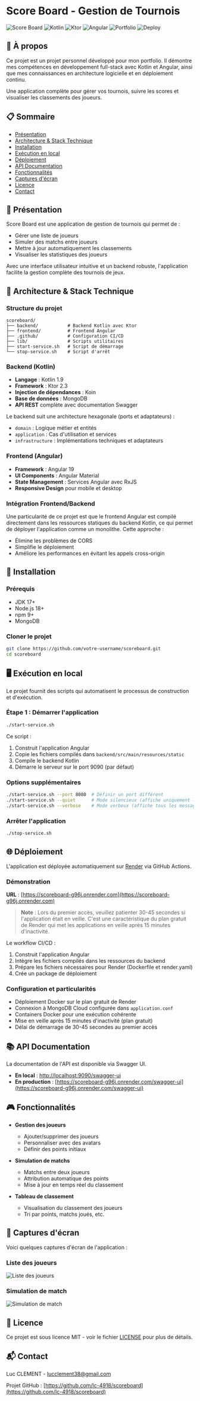 # Score Board - Gestion de Tournois

![Score Board](https://img.shields.io/badge/Score%20Board-Gestion%20de%20Tournois-blue)
![Kotlin](https://img.shields.io/badge/Kotlin-1.9-orange)
![Ktor](https://img.shields.io/badge/Ktor-2.3-purple)
![Angular](https://img.shields.io/badge/Angular-19-red)
![Portfolio](https://img.shields.io/badge/Projet-Portfolio-green)
![Deploy](https://img.shields.io/badge/Deploy-Render-blueviolet)

## 🧩 À propos

Ce projet est un projet personnel développé pour mon portfolio. Il démontre mes compétences en développement full-stack avec Kotlin et Angular, ainsi que mes connaissances en architecture logicielle et en déploiement continu.

Une application complète pour gérer vos tournois, suivre les scores et visualiser les classements des joueurs.

## 📋 Sommaire

- [Présentation](#-présentation)
- [Architecture & Stack Technique](#-architecture--stack-technique)
- [Installation](#-installation)
- [Exécution en local](#-exécution-en-local)
- [Déploiement](#-déploiement)
- [API Documentation](#-api-documentation)
- [Fonctionnalités](#-fonctionnalités)
- [Captures d'écran](#-captures-décran)
- [Licence](#-licence)
- [Contact](#-contact)

## 🎯 Présentation

Score Board est une application de gestion de tournois qui permet de :
- Gérer une liste de joueurs
- Simuler des matchs entre joueurs
- Mettre à jour automatiquement les classements
- Visualiser les statistiques des joueurs

Avec une interface utilisateur intuitive et un backend robuste, l'application facilite la gestion complète des tournois de jeux.

## 🔧 Architecture & Stack Technique

### Structure du projet

```
scoreboard/
├── backend/           # Backend Kotlin avec Ktor
├── frontend/          # Frontend Angular
├── .github/           # Configuration CI/CD
├── lib/               # Scripts utilitaires
├── start-service.sh   # Script de démarrage
└── stop-service.sh    # Script d'arrêt
```

### Backend (Kotlin)

- **Langage** : Kotlin 1.9
- **Framework** : Ktor 2.3
- **Injection de dépendances** : Koin
- **Base de données** : MongoDB
- **API REST** complète avec documentation Swagger

Le backend suit une architecture hexagonale (ports et adaptateurs) :
- `domain` : Logique métier et entités
- `application` : Cas d'utilisation et services
- `infrastructure` : Implémentations techniques et adaptateurs

### Frontend (Angular)

- **Framework** : Angular 19
- **UI Components** : Angular Material
- **State Management** : Services Angular avec RxJS
- **Responsive Design** pour mobile et desktop

### Intégration Frontend/Backend

Une particularité de ce projet est que le frontend Angular est compilé directement dans les ressources statiques du backend Kotlin, ce qui permet de déployer l'application comme un monolithe. Cette approche :

- Élimine les problèmes de CORS
- Simplifie le déploiement
- Améliore les performances en évitant les appels cross-origin

## 🚀 Installation

### Prérequis

- JDK 17+
- Node.js 18+
- npm 9+
- MongoDB

### Cloner le projet

```bash
git clone https://github.com/votre-username/scoreboard.git
cd scoreboard
```

## 🖥️ Exécution en local

Le projet fournit des scripts qui automatisent le processus de construction et d'exécution.

### Étape 1 : Démarrer l'application

```bash
./start-service.sh
```

Ce script :
1. Construit l'application Angular 
2. Copie les fichiers compilés dans `backend/src/main/resources/static`
3. Compile le backend Kotlin
4. Démarre le serveur sur le port 9090 (par défaut)

### Options supplémentaires

```bash
./start-service.sh --port 8080  # Définir un port différent
./start-service.sh --quiet      # Mode silencieux (affiche uniquement les erreurs)
./start-service.sh --verbose    # Mode verbeux (affiche tous les messages)
```

### Arrêter l'application

```bash
./stop-service.sh
```

## 🌐 Déploiement

L'application est déployée automatiquement sur [Render](https://render.com) via GitHub Actions.

### Démonstration

**URL** : [https://scoreboard-g96j.onrender.com](https://scoreboard-g96j.onrender.com)

> **Note** : Lors du premier accès, veuillez patienter 30-45 secondes si l'application était en veille. C'est une caractéristique du plan gratuit de Render qui met les applications en veille après 15 minutes d'inactivité.

Le workflow CI/CD :
1. Construit l'application Angular
2. Intègre les fichiers compilés dans les ressources du backend
3. Prépare les fichiers nécessaires pour Render (Dockerfile et render.yaml)
4. Crée un package de déploiement

### Configuration et particularités

- Déploiement Docker sur le plan gratuit de Render
- Connexion à MongoDB Cloud configurée dans `application.conf`
- Containers Docker pour une exécution cohérente
- Mise en veille après 15 minutes d'inactivité (plan gratuit)
- Délai de démarrage de 30-45 secondes au premier accès

## 📚 API Documentation

La documentation de l'API est disponible via Swagger UI.

- **En local** : [http://localhost:9090/swagger-ui](http://localhost:9090/swagger-ui)
- **En production** : [https://scoreboard-g96j.onrender.com/swagger-ui](https://scoreboard-g96j.onrender.com/swagger-ui)

## 🎮 Fonctionnalités

- **Gestion des joueurs**
  - Ajouter/supprimer des joueurs
  - Personnaliser avec des avatars
  - Définir des points initiaux

- **Simulation de matchs**
  - Matchs entre deux joueurs
  - Attribution automatique des points
  - Mise à jour en temps réel du classement

- **Tableau de classement**
  - Visualisation du classement des joueurs
  - Tri par points, matchs joués, etc.

## 📸 Captures d'écran

Voici quelques captures d'écran de l'application :

### Liste des joueurs
![Liste des joueurs](frontend/public/img/screenshots/players.png)

### Simulation de match
![Simulation de match](frontend/public/img/screenshots/match.png)

## 📄 Licence

Ce projet est sous licence MIT - voir le fichier [LICENSE](LICENSE) pour plus de détails.

## 📬 Contact

Luc CLEMENT - [lucclement38@gmail.com](mailto:lucclement38@gmail.com)

Projet GitHub : [https://github.com/lc-4918/scoreboard](https://github.com/lc-4918/scoreboard)